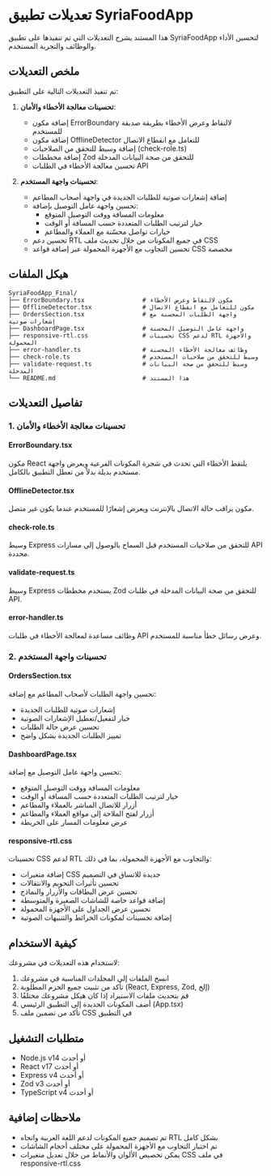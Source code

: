 # تعديلات تطبيق SyriaFoodApp

هذا المستند يشرح التعديلات التي تم تنفيذها على تطبيق SyriaFoodApp لتحسين الأداء والوظائف والتجربة المستخدم.

## ملخص التعديلات

تم تنفيذ التعديلات التالية على التطبيق:

1. **تحسينات معالجة الأخطاء والأمان**:
   - إضافة مكون ErrorBoundary لالتقاط وعرض الأخطاء بطريقة صديقة للمستخدم
   - إضافة مكون OfflineDetector للتعامل مع انقطاع الاتصال
   - إضافة وسيط للتحقق من الصلاحيات (check-role.ts)
   - إضافة مخططات Zod للتحقق من صحة البيانات المدخلة
   - تحسين معالجة الأخطاء في الطلبات API

2. **تحسينات واجهة المستخدم**:
   - إضافة إشعارات صوتية للطلبات الجديدة في واجهة أصحاب المطاعم
   - تحسين واجهة عامل التوصيل بإضافة:
     - معلومات المسافة ووقت التوصيل المتوقع
     - خيار لترتيب الطلبات المتعددة حسب المسافة أو الوقت
     - خيارات تواصل محسّنة مع العملاء والمطاعم
   - تحسين دعم RTL في جميع المكونات من خلال تحديث ملف CSS
   - تحسين التجاوب مع الأجهزة المحمولة عبر إضافة قواعد CSS مخصصة

## هيكل الملفات

```
SyriaFoodApp_Final/
├── ErrorBoundary.tsx                # مكون لالتقاط وعرض الأخطاء
├── OfflineDetector.tsx              # مكون للتعامل مع انقطاع الاتصال
├── OrdersSection.tsx                # واجهة الطلبات المحسنة مع إشعارات صوتية
├── DashboardPage.tsx                # واجهة عامل التوصيل المحسنة
├── responsive-rtl.css               # تحسينات CSS لدعم RTL والأجهزة المحمولة
├── error-handler.ts                 # وظائف معالجة الأخطاء المحسنة
├── check-role.ts                    # وسيط للتحقق من صلاحيات المستخدم
├── validate-request.ts              # وسيط للتحقق من صحة البيانات المدخلة
└── README.md                        # هذا المستند
```

## تفاصيل التعديلات

### 1. تحسينات معالجة الأخطاء والأمان

#### ErrorBoundary.tsx
مكون React يلتقط الأخطاء التي تحدث في شجرة المكونات الفرعية ويعرض واجهة مستخدم بديلة بدلاً من تعطل التطبيق بالكامل.

#### OfflineDetector.tsx
مكون يراقب حالة الاتصال بالإنترنت ويعرض إشعارًا للمستخدم عندما يكون غير متصل.

#### check-role.ts
وسيط Express للتحقق من صلاحيات المستخدم قبل السماح بالوصول إلى مسارات API محددة.

#### validate-request.ts
وسيط Express يستخدم مخططات Zod للتحقق من صحة البيانات المدخلة في طلبات API.

#### error-handler.ts
وظائف مساعدة لمعالجة الأخطاء في طلبات API وعرض رسائل خطأ مناسبة للمستخدم.

### 2. تحسينات واجهة المستخدم

#### OrdersSection.tsx
تحسين واجهة الطلبات لأصحاب المطاعم مع إضافة:
- إشعارات صوتية للطلبات الجديدة
- خيار لتفعيل/تعطيل الإشعارات الصوتية
- تحسين عرض حالة الطلبات
- تمييز الطلبات الجديدة بشكل واضح

#### DashboardPage.tsx
تحسين واجهة عامل التوصيل مع إضافة:
- معلومات المسافة ووقت التوصيل المتوقع
- خيار لترتيب الطلبات المتعددة حسب المسافة أو الوقت
- أزرار للاتصال المباشر بالعملاء والمطاعم
- أزرار لفتح الملاحة إلى مواقع العملاء والمطاعم
- عرض معلومات المسار على الخريطة

#### responsive-rtl.css
تحسينات CSS لدعم RTL والتجاوب مع الأجهزة المحمولة، بما في ذلك:
- إضافة متغيرات CSS جديدة للاتساق في التصميم
- تحسين تأثيرات التحويم والانتقالات
- تحسين عرض البطاقات والأزرار والنماذج
- إضافة قواعد خاصة للشاشات الصغيرة والمتوسطة
- تحسين عرض الجداول على الأجهزة المحمولة
- إضافة تحسينات لمكونات الخرائط والتنبيهات الصوتية

## كيفية الاستخدام

لاستخدام هذه التعديلات في مشروعك:

1. انسخ الملفات إلى المجلدات المناسبة في مشروعك
2. تأكد من تثبيت جميع الحزم المطلوبة (React, Express, Zod, إلخ)
3. قم بتحديث ملفات الاستيراد إذا كان هيكل مشروعك مختلفًا
4. أضف المكونات الجديدة إلى التطبيق الرئيسي (App.tsx)
5. تأكد من تضمين ملف CSS في التطبيق

## متطلبات التشغيل

- Node.js v14 أو أحدث
- React v17 أو أحدث
- Express v4 أو أحدث
- Zod v3 أو أحدث
- TypeScript v4 أو أحدث

## ملاحظات إضافية

- تم تصميم جميع المكونات لدعم اللغة العربية واتجاه RTL بشكل كامل
- تم اختبار التجاوب مع الأجهزة المحمولة على مختلف أحجام الشاشات
- يمكن تخصيص الألوان والأنماط من خلال تعديل متغيرات CSS في ملف responsive-rtl.css
